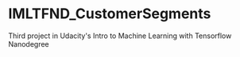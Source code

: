 # IMLTFND_CustomerSegments
Third project in Udacity's Intro to Machine Learning with Tensorflow Nanodegree

